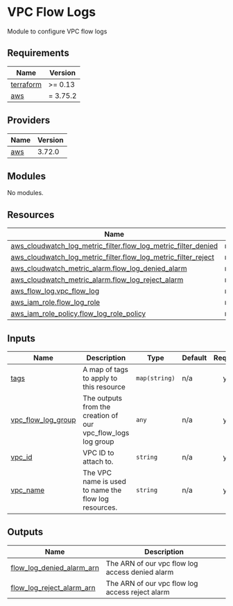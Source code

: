 # VPC Flow Logs

Module to configure VPC flow logs

<!-- BEGIN_TF_DOCS -->
## Requirements

| Name | Version |
|------|---------|
| <a name="requirement_terraform"></a> [terraform](#requirement\_terraform) | >= 0.13 |
| <a name="requirement_aws"></a> [aws](#requirement\_aws) | = 3.75.2 |

## Providers

| Name | Version |
|------|---------|
| <a name="provider_aws"></a> [aws](#provider\_aws) | 3.72.0 |

## Modules

No modules.

## Resources

| Name | Type |
|------|------|
| [aws_cloudwatch_log_metric_filter.flow_log_metric_filter_denied](https://registry.terraform.io/providers/hashicorp/aws/3.75.2/docs/resources/cloudwatch_log_metric_filter) | resource |
| [aws_cloudwatch_log_metric_filter.flow_log_metric_filter_reject](https://registry.terraform.io/providers/hashicorp/aws/3.75.2/docs/resources/cloudwatch_log_metric_filter) | resource |
| [aws_cloudwatch_metric_alarm.flow_log_denied_alarm](https://registry.terraform.io/providers/hashicorp/aws/3.75.2/docs/resources/cloudwatch_metric_alarm) | resource |
| [aws_cloudwatch_metric_alarm.flow_log_reject_alarm](https://registry.terraform.io/providers/hashicorp/aws/3.75.2/docs/resources/cloudwatch_metric_alarm) | resource |
| [aws_flow_log.vpc_flow_log](https://registry.terraform.io/providers/hashicorp/aws/3.75.2/docs/resources/flow_log) | resource |
| [aws_iam_role.flow_log_role](https://registry.terraform.io/providers/hashicorp/aws/3.75.2/docs/resources/iam_role) | resource |
| [aws_iam_role_policy.flow_log_role_policy](https://registry.terraform.io/providers/hashicorp/aws/3.75.2/docs/resources/iam_role_policy) | resource |

## Inputs

| Name | Description | Type | Default | Required |
|------|-------------|------|---------|:--------:|
| <a name="input_tags"></a> [tags](#input\_tags) | A map of tags to apply to this resource | `map(string)` | n/a | yes |
| <a name="input_vpc_flow_log_group"></a> [vpc\_flow\_log\_group](#input\_vpc\_flow\_log\_group) | The outputs from the creation of our vpc\_flow\_logs log group | `any` | n/a | yes |
| <a name="input_vpc_id"></a> [vpc\_id](#input\_vpc\_id) | VPC ID to attach to. | `string` | n/a | yes |
| <a name="input_vpc_name"></a> [vpc\_name](#input\_vpc\_name) | The VPC name is used to name the flow log resources. | `string` | n/a | yes |

## Outputs

| Name | Description |
|------|-------------|
| <a name="output_flow_log_denied_alarm_arn"></a> [flow\_log\_denied\_alarm\_arn](#output\_flow\_log\_denied\_alarm\_arn) | The ARN of our vpc flow log access denied alarm |
| <a name="output_flow_log_reject_alarm_arn"></a> [flow\_log\_reject\_alarm\_arn](#output\_flow\_log\_reject\_alarm\_arn) | The ARN of our vpc flow log access reject alarm |
<!-- END_TF_DOCS -->
